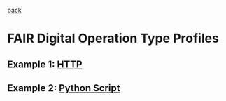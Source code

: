 [back](../README.md)
# FAIR Digital Operation Type Profiles

## Example 1: [HTTP](examples/http.json)

## Example 2: [Python Script](examples/python.json)